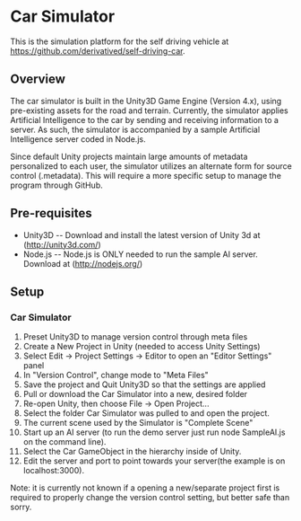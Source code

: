 Car Simulator
=============

This is the simulation platform for the self driving vehicle at https://github.com/derivatived/self-driving-car.

Overview
-------

The car simulator is built in the Unity3D Game Engine (Version 4.x), using pre-existing assets for the road and terrain. Currently, the simulator applies Artificial Intelligence to the car by sending and receiving information to a server. As such, the simulator is accompanied by a sample Artificial Intelligence server coded in Node.js.

Since default Unity projects maintain large amounts of metadata personalized to each user, the simulator utilizes an alternate form for source control (.metadata). This will require a more specific setup to manage the program through GitHub. 

Pre-requisites
--------------

* Unity3D -- Download and install the latest version of Unity 3d at (http://unity3d.com/)
* Node.js -- Node.js is ONLY needed to run the sample AI server. Download at (http://nodejs.org/)

Setup
-----

### Car Simulator

1.  Preset Unity3D to manage version control through meta files
2.  Create a New Project in Unity (needed to access Unity Settings)
3.  Select Edit -> Project Settings -> Editor to open an "Editor Settings" panel
4.  In "Version Control", change mode to "Meta Files"
5.  Save the project and Quit Unity3D so that the settings are applied
6.  Pull or download the Car Simulator into a new, desired folder
7.  Re-open Unity, then choose File -> Open Project...
8.  Select the folder Car Simulator was pulled to and open the project.
9.  The current scene used by the Simulator is "Complete Scene"
10. Start up an AI server (to run the demo server just run node SampleAI.js on the command line).
11. Select the Car GameObject in the hierarchy inside of Unity.
12. Edit the server and port to point towards your server(the example is on localhost:3000).

Note: it is currently not known if a opening a new/separate project first is required to properly change the version control setting, but better safe than sorry.
